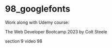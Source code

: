 # 98_googlefonts

Work along with Udemy course:

The Web Developer Bootcamp 2023 by Colt Steele

section 9 video 98
